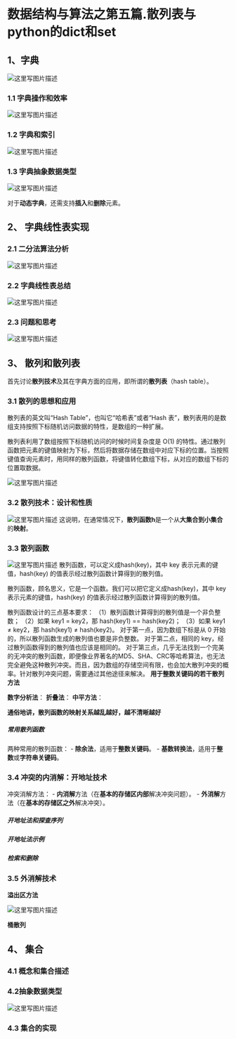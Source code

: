 # 数据结构与算法之第五篇.散列表与python的dict和set 
## 1、**字典**

![这里写图片描述](%E6%95%B0%E6%8D%AE%E7%BB%93%E6%9E%84%E4%B8%8E%E7%AE%97%E6%B3%95%E4%B9%8B%E7%AC%AC%E4%BA%94%E7%AF%87.%E6%95%A3%E5%88%97%E8%A1%A8.assets/SouthEast-20201201192824301)

### 1.1 **字典操作和效率**

![这里写图片描述](%E6%95%B0%E6%8D%AE%E7%BB%93%E6%9E%84%E4%B8%8E%E7%AE%97%E6%B3%95%E4%B9%8B%E7%AC%AC%E4%BA%94%E7%AF%87.%E6%95%A3%E5%88%97%E8%A1%A8.assets/SouthEast-20201201192837092)

### 1.2 **字典和索引**

![这里写图片描述](%E6%95%B0%E6%8D%AE%E7%BB%93%E6%9E%84%E4%B8%8E%E7%AE%97%E6%B3%95%E4%B9%8B%E7%AC%AC%E4%BA%94%E7%AF%87.%E6%95%A3%E5%88%97%E8%A1%A8.assets/SouthEast-20201201192836595)

### 1.3 **字典抽象数据类型**

![这里写图片描述](%E6%95%B0%E6%8D%AE%E7%BB%93%E6%9E%84%E4%B8%8E%E7%AE%97%E6%B3%95%E4%B9%8B%E7%AC%AC%E4%BA%94%E7%AF%87.%E6%95%A3%E5%88%97%E8%A1%A8.assets/SouthEast-20201201192826627)

对于**动态字典**，还需支持**插入**和**删除**元素。


## 2、 字典线性表实现

### 2.1 **二分法算法分析**

![这里写图片描述](%E6%95%B0%E6%8D%AE%E7%BB%93%E6%9E%84%E4%B8%8E%E7%AE%97%E6%B3%95%E4%B9%8B%E7%AC%AC%E4%BA%94%E7%AF%87.%E6%95%A3%E5%88%97%E8%A1%A8.assets/SouthEast-20201201192826333)

### 2.2 字典线性表总结

![这里写图片描述](%E6%95%B0%E6%8D%AE%E7%BB%93%E6%9E%84%E4%B8%8E%E7%AE%97%E6%B3%95%E4%B9%8B%E7%AC%AC%E4%BA%94%E7%AF%87.%E6%95%A3%E5%88%97%E8%A1%A8.assets/SouthEast-20201201192829183)

### 2.3 **问题和思考**

![这里写图片描述](%E6%95%B0%E6%8D%AE%E7%BB%93%E6%9E%84%E4%B8%8E%E7%AE%97%E6%B3%95%E4%B9%8B%E7%AC%AC%E4%BA%94%E7%AF%87.%E6%95%A3%E5%88%97%E8%A1%A8.assets/SouthEast-20201201192828587)

## 3、 散列和散列表

首先讨论**散列技术**及其在字典方面的应用，即所谓的**散列表**（hash table）。

### 3.1 散列的思想和应用
散列表的英文叫“Hash Table”，也叫它“哈希表”或者“Hash 表”，散列表用的是数组支持按照下标随机访问数据的特性，是数组的一种扩展。

散列表利用了数组按照下标随机访问的时候时间复杂度是 O(1) 的特性。通过散列函数把元素的键值映射为下标，然后将数据存储在数组中对应下标的位置。当按照键值查询元素时，用同样的散列函数，将键值转化数组下标，从对应的数组下标的位置取数据。

![这里写图片描述](%E6%95%B0%E6%8D%AE%E7%BB%93%E6%9E%84%E4%B8%8E%E7%AE%97%E6%B3%95%E4%B9%8B%E7%AC%AC%E4%BA%94%E7%AF%87.%E6%95%A3%E5%88%97%E8%A1%A8.assets/SouthEast-20201201192830232)

### 3.2 **散列技术：设计和性质**

![这里写图片描述](%E6%95%B0%E6%8D%AE%E7%BB%93%E6%9E%84%E4%B8%8E%E7%AE%97%E6%B3%95%E4%B9%8B%E7%AC%AC%E4%BA%94%E7%AF%87.%E6%95%A3%E5%88%97%E8%A1%A8.assets/SouthEast-20201201192831037)
这说明，在通常情况下，**散列函数h**是一个从**大集合到小集合**的**映射**。

### 3.3 散列函数

![这里写图片描述](%E6%95%B0%E6%8D%AE%E7%BB%93%E6%9E%84%E4%B8%8E%E7%AE%97%E6%B3%95%E4%B9%8B%E7%AC%AC%E4%BA%94%E7%AF%87.%E6%95%A3%E5%88%97%E8%A1%A8.assets/SouthEast-20201201192848558)
散列函数，可以定义成hash(key)，其中 key 表示元素的键值，hash(key) 的值表示经过散列函数计算得到的散列值。

散列函数，顾名思义，它是一个函数。我们可以把它定义成hash(key)，其中 key 表示元素的键值，hash(key) 的值表示经过散列函数计算得到的散列值。

散列函数设计的三点基本要求：
（1）散列函数计算得到的散列值是一个非负整数；
（2）如果 key1 = key2，那 hash(key1) == hash(key2)；
（3）如果 key1 ≠ key2，那 hash(key1) ≠ hash(key2)。
对于第一点，因为数组下标是从 0 开始的，所以散列函数生成的散列值也要是非负整数。
对于第二点，相同的 key，经过散列函数得到的散列值也应该是相同的。
对于第三点，几乎无法找到一个完美的无冲突的散列函数，即便像业界著名的MD5、SHA、CRC等哈希算法，也无法完全避免这种散列冲突。而且，因为数组的存储空间有限，也会加大散列冲突的概率。针对散列冲突问题，需要通过其他途径来解决。
**用于整数关键码的若干散列方法**

 **数字分析法**：
 **折叠法**：
 **中平方法**：

**通俗地讲，散列函数的映射关系越乱越好，越不清晰越好**

##### **常用散列函数**

两种常用的散列函数：
\- **除余法**，适用于**整数关键码**。
\- **基数转换法**，适用于**整数**或**字符串关键码**。








### 3.4 冲突的内消解：开地址技术

冲突消解方法：
\- **内消解**方法（在**基本的存储区内部**解决冲突问题）。
\- **外消解**方法（在**基本的存储区之外**解决冲突）。

##### **开地址法和探查序列**

##### **开地址法示例**

##### **检索和删除**



### 3.5 外消解技术

**溢出区方法**

![这里写图片描述](%E6%95%B0%E6%8D%AE%E7%BB%93%E6%9E%84%E4%B8%8E%E7%AE%97%E6%B3%95%E4%B9%8B%E7%AC%AC%E4%BA%94%E7%AF%87.%E6%95%A3%E5%88%97%E8%A1%A8.assets/SouthEast-20201201192833541)

**桶散列**






## 4、 集合

### 4.1 **概念和集合描述**





### 4.2**抽象数据类型**

![这里写图片描述](%E6%95%B0%E6%8D%AE%E7%BB%93%E6%9E%84%E4%B8%8E%E7%AE%97%E6%B3%95%E4%B9%8B%E7%AC%AC%E4%BA%94%E7%AF%87.%E6%95%A3%E5%88%97%E8%A1%A8.assets/SouthEast-20201201192837437)

### 4.3 集合的实现





